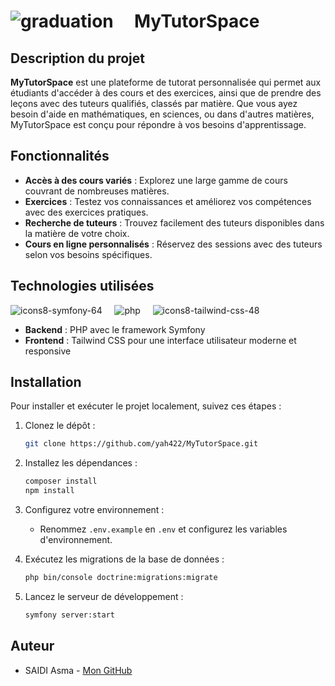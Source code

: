 # ![graduation](https://github.com/user-attachments/assets/1f595fc5-0969-45be-b2b0-ae8641e4b1e0)  &nbsp;&nbsp;&nbsp;   MyTutorSpace



## Description du projet


**MyTutorSpace** est une plateforme de tutorat personnalisée qui permet aux étudiants d'accéder à des cours et des exercices, ainsi que de prendre des leçons avec des tuteurs qualifiés, classés par matière. Que vous ayez besoin d'aide en mathématiques, en sciences, ou dans d'autres matières, MyTutorSpace est conçu pour répondre à vos besoins d'apprentissage.

## Fonctionnalités

- **Accès à des cours variés** : Explorez une large gamme de cours couvrant de nombreuses matières.
- **Exercices** : Testez vos connaissances et améliorez vos compétences avec des exercices pratiques.
- **Recherche de tuteurs** : Trouvez facilement des tuteurs disponibles dans la matière de votre choix.
- **Cours en ligne personnalisés** : Réservez des sessions avec des tuteurs selon vos besoins spécifiques.

## Technologies utilisées

![icons8-symfony-64](https://github.com/user-attachments/assets/3b8add42-9228-459f-b2e7-341bc45d2d3e) &nbsp;&nbsp;&nbsp;  ![php](https://github.com/user-attachments/assets/6aeaeefc-e510-4f19-9b60-78f3e7b7e2ca) &nbsp;&nbsp;&nbsp; ![icons8-tailwind-css-48](https://github.com/user-attachments/assets/38794bac-1b9d-4884-a8f6-ca497ed1ae21)
<br>
- **Backend** : PHP avec le framework Symfony
- **Frontend** : Tailwind CSS pour une interface utilisateur moderne et responsive <br>

## Installation

Pour installer et exécuter le projet localement, suivez ces étapes :


1. Clonez le dépôt :
   ```bash
   git clone https://github.com/yah422/MyTutorSpace.git
   ```
   
2. Installez les dépendances :
   ```bash
   composer install
   npm install
   ```
   
3. Configurez votre environnement :
    - Renommez `.env.example` en `.env` et configurez les variables d'environnement.
      
4. Exécutez les migrations de la base de données :
   ```bash
   php bin/console doctrine:migrations:migrate
   ```
   
5. Lancez le serveur de développement :
   ```bash
   symfony server:start
   ```

## Auteur
- SAIDI Asma - [Mon GitHub](https://github.com/yah422)
